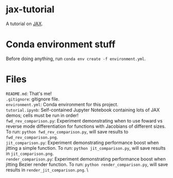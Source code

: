 # jax-tutorial
A tutorial on [JAX](https://jax.readthedocs.io/en/latest/).

# Conda environment stuff
Before doing anything, run `conda env create -f environment.yml`.

# Files
`README.md`: That's me! \
`.gitignore`: gitignore file. \
`environment.yml`: Conda environment for this project. \
`tutorial.ipynb`: Self-contained Jupyter Notebook containing lots of JAX demos; cells must be run in order! \
`fwd_rev_comparison.py`: Experiment demonstrating when to use foward vs reverse mode differentiation for functions with Jacobians of different sizes. To run: `python fwd_rev_comparison.py`, will save results to `fwd_rev_comparison.png`. \
`jit_comparison.py`: Experiment demonstrating performance boost when jitting a simple function. To run: `python jit_comparison.py`, will save results in `jit_comparison.png`. \
`render_comparison.py`: Experiment demonstrating performance boost when jitting Bezier render function. To run: `python render_comparison.py`, will save results in `render_jit_comparison.png`. \
